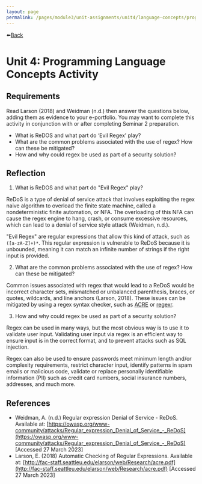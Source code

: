 ```yaml
---
layout: page
permalink: /pages/module3/unit-assignments/unit4/language-concepts/programming-lang-concepts-activity.html
---
```


⬅️[Back](/pages/module3/unit-assignments/unit4/m3u4.html)

# Unit 4: Programming Language Concepts Activity

## Requirements

Read Larson (2018) and Weidman (n.d.) then answer the questions below, adding them as evidence to your e-portfolio. You may want to complete this activity in conjunction with or after completing Seminar 2 preparation.

- What is ReDOS and what part do ‘Evil Regex’ play?
- What are the common problems associated with the use of regex? How can these be mitigated?
- How and why could regex be used as part of a security solution?

## Reflection

1. What is ReDOS and what part do "Evil Regex" play?

ReDoS is a type of denial of service attack that involves exploiting the regex naive algorithm to overload the finite state machine, called a nondeterministic finite automation, or NFA. The overloading of this NFA can cause the regex engine to hang, crash, or consume excessive resources, which can lead to a denial of service style attack (Weidman, n.d.).

"Evil Regex" are regular expressions that allow this kind of attack, such as `([a-zA-Z]+)*`. This regular expression is vulnerable to ReDoS because it is unbounded, meaning it can match an infinite number of strings if the right input is provided.

2. What are the common problems associated with the use of regex? How can these be mitigated?

Common issues associated with regex that would lead to a ReDoS would be incorrect character sets, mismatched or unbalanced parenthesis, braces, or quotes, wildcards, and line anchors (Larson, 2018). These issues can be mitigated by using a regex syntax checker, such as [ACRE](http://fac-staff.seattleu.edu/elarson/web/regex.htm) or [regexr](https://regexr.com/).

3. How and why could regex be used as part of a security solution?

Regex can be used in many ways, but the most obvious way is to use it to validate user input. Validating user input via regex is an efficient way to ensure input is in the correct format, and to prevent attacks such as SQL injection.

Regex can also be used to ensure passwords meet minimum length and/or complexity requirements, restrict character input, identify patterns in spam emails or malicious code, validate or replace personally identifiable information (PII) such as credit card numbers, social insurance numbers, addresses, and much more.


## References

- Weidman, A. (n.d.) Regular expression Denial of Service - ReDoS. Available at: [https://owasp.org/www-community/attacks/Regular_expression_Denial_of_Service_-_ReDoS](https://owasp.org/www-community/attacks/Regular_expression_Denial_of_Service_-_ReDoS) [Accessed 27 March 2023]
- Larson, E. (2018) Automatic Checking of Regular Expressions. Available at: [http://fac-staff.seattleu.edu/elarson/web/Research/acre.pdf](http://fac-staff.seattleu.edu/elarson/web/Research/acre.pdf) [Accessed 27 March 2023]

